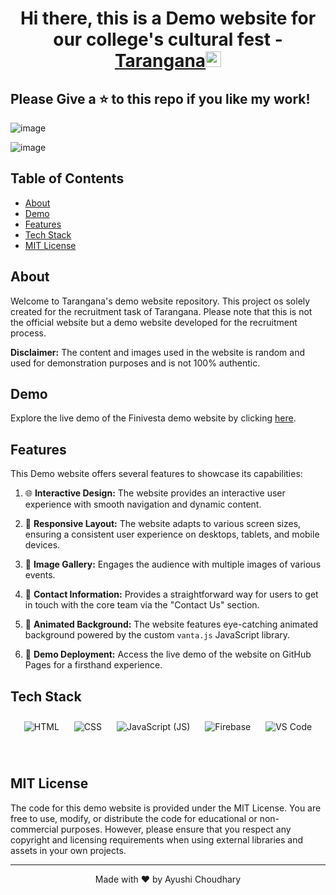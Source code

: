 

<div align="center">
   <h1>Hi there, this is a Demo website for our college's cultural fest -  <a href="https://github.com/ayushichoudhary-19/">Tarangana</a><img src="https://media.giphy.com/media/hvRJCLFzcasrR4ia7z/giphy.gif" width="25px"></h1>
</div>

## Please Give a ⭐ to this repo if you like my work!
![image](https://github.com/ayushichoudhary-19/TaranganaWebsite/assets/73214455/32880f94-e029-4e00-8447-c5dfc7c0704a)


![image](https://github.com/ayushichoudhary-19/TaranganaWebsite/assets/73214455/4e429c20-6ba6-4640-95a2-2fa94630af29)


## Table of Contents

- [About](#about)
- [Demo](#demo)
- [Features](#features)
- [Tech Stack](#tech-stack)
- [MIT License](#mit-license)

## About

Welcome to Tarangana's demo website repository. This project os solely created for the recruitment task of Tarangana. Please note that this is not the official website but a demo website developed for the recruitment process.

**Disclaimer:** The content and images used in the website is random and used for demonstration purposes and is not 100% authentic.

## Demo

Explore the live demo of the Finivesta demo website by clicking [here](https://ayushichoudhary-19.github.io/TaranganaWebsite/).

## Features

This Demo website offers several features to showcase its capabilities:

1. 🌐 **Interactive Design:** The website provides an interactive user experience with smooth navigation and dynamic content.

2. 📱 **Responsive Layout:** The website adapts to various screen sizes, ensuring a consistent user experience on desktops, tablets, and mobile devices.

3. 🎪 **Image Gallery:** Engages the audience with multiple images of various events.

4. 📧 **Contact Information:** Provides a straightforward way for users to get in touch with the core team via the "Contact Us" section.

6. 🌟 **Animated Background:** The website features eye-catching animated background powered by the custom `vanta.js` JavaScript library.

8. 🚀 **Demo Deployment:** Access the live demo of the website on GitHub Pages for a firsthand experience.


## Tech Stack

<p align="center">
  <img src="https://img.icons8.com/color/96/000000/html-5.png" alt="HTML" style="margin: 10px;">
  <img src="https://img.icons8.com/color/96/000000/css3.png" alt="CSS" style="margin: 10px;">
  <img src="https://img.icons8.com/color/96/000000/javascript.png" alt="JavaScript (JS)" style="margin: 10px;">
  <img src="https://img.icons8.com/color/96/000000/firebase.png" alt="Firebase" style="margin: 10px;">
  <img src="https://img.icons8.com/color/96/000000/visual-studio-code-2019.png" alt="VS Code" style="margin: 10px;">

</p>
<br>


## MIT License

The code for this demo website is provided under the MIT License. You are free to use, modify, or distribute the code for educational or non-commercial purposes. However, please ensure that you respect any copyright and licensing requirements when using external libraries and assets in your own projects.

---

<p align="center">
    Made with ❤️ by Ayushi Choudhary
</p>
